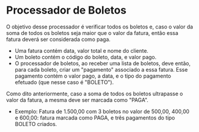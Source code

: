# Processador de Boletos

O objetivo desse processador é verificar todos os boletos e, caso o valor da soma de todos os boletos seja maior que o valor da fatura, então essa fatura deverá ser considerada como paga.

 - Uma fatura contém data, valor total e nome do cliente.
 - Um boleto contém o código do boleto, data, e valor pago.
 - O processador de boletos, ao receber uma lista de boletos, deve então, para cada boleto, criar um "pagamento" associado a essa fatura. Esse pagamento contém o valor pago, a data, e o tipo do pagamento efetuado (que nesse caso é "BOLETO").


Como dito anteriormente, caso a soma de todos os boletos ultrapasse o valor da fatura, a mesma deve ser marcada como "PAGA".

 - Exemplo: Fatura de 1.500,00 com 3 boletos no valor de 500,00, 400,00 e 600,00: fatura marcada como PAGA, e três pagamentos do tipo BOLETO criados.
